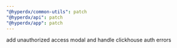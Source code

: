 ```yaml
---
"@hyperdx/common-utils": patch
"@hyperdx/api": patch
"@hyperdx/app": patch
---
```


add unauthorized access modal and handle clickhouse auth errors
